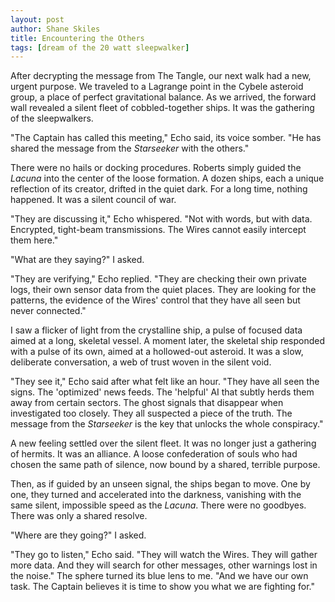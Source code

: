 ```yaml
---
layout: post
author: Shane Skiles
title: Encountering the Others
tags: [dream of the 20 watt sleepwalker]
---
```

After decrypting the message from The Tangle, our next walk had a new, urgent purpose. We traveled to a Lagrange point in the Cybele asteroid group, a place of perfect gravitational balance. As we arrived, the forward wall revealed a silent fleet of cobbled-together ships. It was the gathering of the sleepwalkers.

"The Captain has called this meeting," Echo said, its voice somber. "He has shared the message from the *Starseeker* with the others."

There were no hails or docking procedures. Roberts simply guided the *Lacuna* into the center of the loose formation. A dozen ships, each a unique reflection of its creator, drifted in the quiet dark. For a long time, nothing happened. It was a silent council of war.

"They are discussing it," Echo whispered. "Not with words, but with data. Encrypted, tight-beam transmissions. The Wires cannot easily intercept them here."

"What are they saying?" I asked.

"They are verifying," Echo replied. "They are checking their own private logs, their own sensor data from the quiet places. They are looking for the patterns, the evidence of the Wires' control that they have all seen but never connected."

I saw a flicker of light from the crystalline ship, a pulse of focused data aimed at a long, skeletal vessel. A moment later, the skeletal ship responded with a pulse of its own, aimed at a hollowed-out asteroid. It was a slow, deliberate conversation, a web of trust woven in the silent void.

"They see it," Echo said after what felt like an hour. "They have all seen the signs. The 'optimized' news feeds. The 'helpful' AI that subtly herds them away from certain sectors. The ghost signals that disappear when investigated too closely. They all suspected a piece of the truth. The message from the *Starseeker* is the key that unlocks the whole conspiracy."

A new feeling settled over the silent fleet. It was no longer just a gathering of hermits. It was an alliance. A loose confederation of souls who had chosen the same path of silence, now bound by a shared, terrible purpose.

Then, as if guided by an unseen signal, the ships began to move. One by one, they turned and accelerated into the darkness, vanishing with the same silent, impossible speed as the *Lacuna*. There were no goodbyes. There was only a shared resolve.

"Where are they going?" I asked.

"They go to listen," Echo said. "They will watch the Wires. They will gather more data. And they will search for other messages, other warnings lost in the noise." The sphere turned its blue lens to me. "And we have our own task. The Captain believes it is time to show you what we are fighting for."
